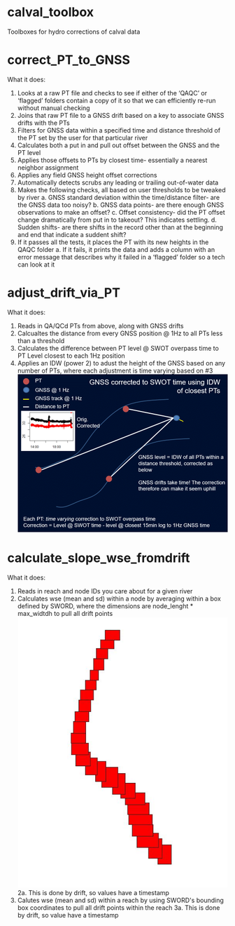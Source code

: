 # calval_toolbox
Toolboxes for hydro corrections of calval data

# correct_PT_to_GNSS

What it does:

1.	Looks at a raw PT file and checks to see if either of the ‘QAQC’ or ‘flagged’ folders contain a copy of it so that we can efficiently re-run without manual checking
2.	Joins that raw PT file to a GNSS drift based on a key to associate GNSS drifts with the PTs
3.	Filters for GNSS data within a specified time and distance threshold  of the PT set by the user for that particular river
4.	Calculates both a put in and pull out offset between the GNSS and the PT level
5.	Applies those offsets to PTs by closest time- essentially a nearest neighbor assignment
6.	Applies any field GNSS height offset corrections
7.	Automatically detects scrubs any leading or trailing out-of-water data
8.	Makes the following checks, all based on user thresholds to be tweaked by river
a.	GNSS standard deviation within the time/distance filter- are the GNSS data too noisy?
b.	GNSS data points- are there enough GNSS observations to make an offset?
c.	Offset consistency- did the PT offset change dramatically from put in to takeout? This indicates settling.
d.	Sudden shifts- are there shifts in the record other than at the beginning and end that indicate a suddent shift?
9.	If it passes all the tests, it places the PT with its new heights in the QAQC folder
a.	If it fails, it prints the data and adds a column with an error message that describes why it failed in a ‘flagged’ folder so a tech can look at it


# adjust_drift_via_PT

What it does:

1. Reads in QA/QCd PTs from above, along with GNSS drifts
2. Calcualtes the distance from every GNSS position @ 1Hz to all PTs less than a threshold
3. Calculates the difference between PT level @ SWOT overpass time to PT Level closest to each 1Hz position
4. Applies an IDW (power 2) to adust the height of the GNSS based on any number of PTs, where each adjustment is time varying based on #3
![alt text](https://github.com/cjgleason/calval_toolbox/blob/main/idw.gif?raw=true)

# calculate_slope_wse_fromdrift

What it does:

1. Reads in reach and node IDs you care about for a given river
2. Calculates wse (mean and sd) within a node by averaging within a box defined by SWORD, where the dimensions are node_lenght * max_widtdh to pull all drift points
![alt text](https://github.com/cjgleason/calval_toolbox/blob/main/examplenodeboxes.jpg)
2a. This is done by drift, so values have a timestamp
3. Calutes wse (mean and sd) within a reach by using SWORD's bounding box coordinates to pull all drift points within the reach
3a. This is done by drift, so value have a timestamp

